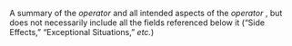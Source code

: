  

A summary of the *operator* and all intended aspects of the *operator* , but does not necessarily include all the fields referenced below it (“Side Effects,” “Exceptional Situations,” *etc.*) 

